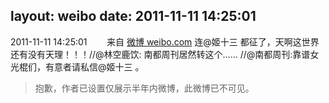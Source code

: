 layout: weibo
date: 2011-11-11 14:25:01
---
2011-11-11 14:25:01  &nbsp;&nbsp;&nbsp;&nbsp;&nbsp;&nbsp; 来自 <a href="http://weibo.com/" rel="nofollow">微博 weibo.com</a>
连@姬十三 都征了，天啊这世界还有没有天理！！！//@林空鹿饮: 南都周刊居然转这个…… //@南都周刊:靠谱女光棍们，有意者请私信@姬十三 。
>  抱歉，作者已设置仅展示半年内微博，此微博已不可见。 ​​​
